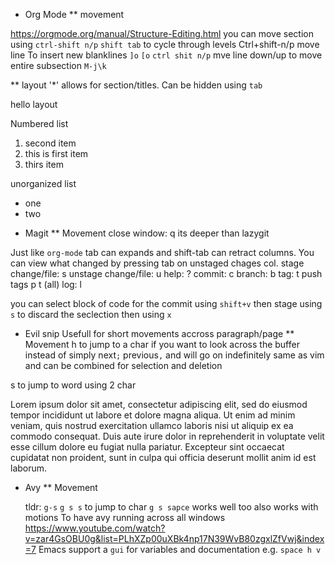 * Org Mode
** movement

https://orgmode.org/manual/Structure-Editing.html
you can move section using `ctrl-shift n/p`
`shift tab` to cycle through levels
Ctrl+shift-n/p move line
To insert new blanklines `]o` `[o`
`ctrl shit n/p` mve line down/up
to move entire subsection `M-j\k`

** layout
'*' allows for section/titles. Can be hidden using `tab`

hello layout

Numbered list
1. second item
2. this is first item
3. thirs item

unorganized list
- one
- two

* Magit
** Movement
close window: q
its deeper than lazygit


Just like `org-mode` tab can expands and shift-tab can retract columns.
You can view what changed by pressing tab on unstaged chages col.
stage change/file: s
unstage change/file: u
help: ?
commit: c
branch: b
tag: t
    push tags p t (all)
log: l


you can select block of code for the commit using `shift+v` then stage using `s`
to discard the seclection then using `x`
* Evil snip
Usefull for short movements accross paragraph/page
** Movement
h to jump to a char
if you want to look across the buffer instead of simply
next`;` previous`,` and will go on indefinitely
same as vim and can be combined for selection and deletion

s to jump to word using 2 char

Lorem ipsum dolor sit amet, consectetur adipiscing elit, sed do eiusmod tempor incididunt ut labore et dolore magna aliqua. Ut enim ad minim veniam, quis nostrud exercitation ullamco laboris nisi ut aliquip ex ea commodo consequat. Duis aute irure dolor in reprehenderit in voluptate velit esse cillum dolore eu fugiat nulla pariatur. Excepteur sint occaecat cupidatat non proident, sunt in culpa qui officia deserunt mollit anim id est laborum.

* Avy
** Movement

    tldr: `g-s`
    `g s s` to jump to char
   `g s sapce` works well too
    also works with motions
    To have avy running across all windows
https://www.youtube.com/watch?v=zar4GsOBU0g&list=PLhXZp00uXBk4np17N39WvB80zgxlZfVwj&index=7
Emacs support a `gui` for variables and documentation e.g. `space h v`

